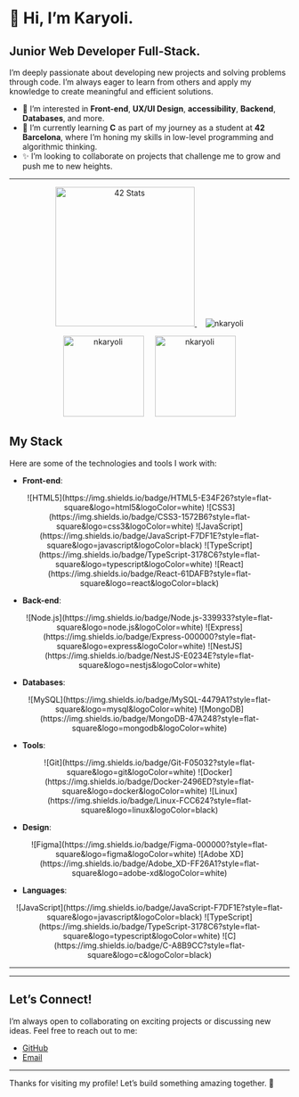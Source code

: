 # 👋 Hi, I’m Karyoli.

## Junior Web Developer Full-Stack.

I’m deeply passionate about developing new projects and solving problems through code. I’m always eager to learn from others and apply my knowledge to create meaningful and efficient solutions.

- 👀 I’m interested in **Front-end**, **UX/UI Design**, **accessibility**, **Backend**, **Databases**, and more.
- 🌱 I’m currently learning **C** as part of my journey as a student at **42 Barcelona**, where I’m honing my skills in low-level programming and algorithmic thinking.
- ✨ I’m looking to collaborate on projects that challenge me to grow and push me to new heights.

---

<p align="center">
  <a href="https://github.com/oakoudad/badge42">
    <img src="https://badge.mediaplus.ma/binary/knieves-?1337Badge=off&UM6P=off" alt="42 Stats" height="250"/>
  </a>
  &nbsp;&nbsp;&nbsp;
  <img src="https://github-readme-stats.vercel.app/api/top-langs?username=nkaryoli&show_icons=true&locale=en&layout=compact" alt="nkaryoli" witdh="auto"/>

</p>

<p align="center">
    <img src="http://github-readme-streak-stats.herokuapp.com?user=nkaryoli&theme=light&background=ffffff" alt="nkaryoli" height="145"/>
  &nbsp;&nbsp;&nbsp;
  <img src="https://github-readme-stats.vercel.app/api?username=nkaryoli&show_icons=true&locale=en" alt="nkaryoli" height="145"/>
</p>


## My Stack

Here are some of the technologies and tools I work with:

- **Front-end**:
<p align="center">
  <a>
  ![HTML5](https://img.shields.io/badge/HTML5-E34F26?style=flat-square&logo=html5&logoColor=white)
  </a>
  ![CSS3](https://img.shields.io/badge/CSS3-1572B6?style=flat-square&logo=css3&logoColor=white)
  ![JavaScript](https://img.shields.io/badge/JavaScript-F7DF1E?style=flat-square&logo=javascript&logoColor=black)
  ![TypeScript](https://img.shields.io/badge/TypeScript-3178C6?style=flat-square&logo=typescript&logoColor=white)
  ![React](https://img.shields.io/badge/React-61DAFB?style=flat-square&logo=react&logoColor=black)
</p>

- **Back-end**:
<p align="center">
  ![Node.js](https://img.shields.io/badge/Node.js-339933?style=flat-square&logo=node.js&logoColor=white)  
  ![Express](https://img.shields.io/badge/Express-000000?style=flat-square&logo=express&logoColor=white)  
  ![NestJS](https://img.shields.io/badge/NestJS-E0234E?style=flat-square&logo=nestjs&logoColor=white)
</p>

- **Databases**:
<p align="center">
  ![MySQL](https://img.shields.io/badge/MySQL-4479A1?style=flat-square&logo=mysql&logoColor=white)  
  ![MongoDB](https://img.shields.io/badge/MongoDB-47A248?style=flat-square&logo=mongodb&logoColor=white)
</p>

- **Tools**:
<p align="center">
  ![Git](https://img.shields.io/badge/Git-F05032?style=flat-square&logo=git&logoColor=white)  
  ![Docker](https://img.shields.io/badge/Docker-2496ED?style=flat-square&logo=docker&logoColor=white)  
  ![Linux](https://img.shields.io/badge/Linux-FCC624?style=flat-square&logo=linux&logoColor=black)
</p>

- **Design**:
<p align="center">
  ![Figma](https://img.shields.io/badge/Figma-000000?style=flat-square&logo=figma&logoColor=white)  
  ![Adobe XD](https://img.shields.io/badge/Adobe_XD-FF26A1?style=flat-square&logo=adobe-xd&logoColor=white)
</p>

- **Languages**:
<p align="center">
  ![JavaScript](https://img.shields.io/badge/JavaScript-F7DF1E?style=flat-square&logo=javascript&logoColor=black)  
  ![TypeScript](https://img.shields.io/badge/TypeScript-3178C6?style=flat-square&logo=typescript&logoColor=white)  
  ![C](https://img.shields.io/badge/C-A8B9CC?style=flat-square&logo=c&logoColor=black)
</p>

---
---

## Let’s Connect!

I’m always open to collaborating on exciting projects or discussing new ideas. Feel free to reach out to me:

- [GitHub](https://github.com/nkaryoli)
- [Email](mailto:karyoli@gmail.com)

---

Thanks for visiting my profile! Let’s build something amazing together. 🚀


